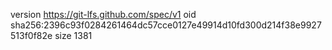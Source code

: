 version https://git-lfs.github.com/spec/v1
oid sha256:2396c93f0284261464dc57cce0127e49914d10fd300d214f38e9927513f0f82e
size 1381
